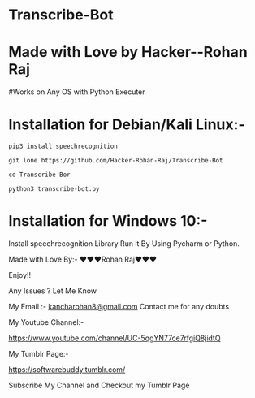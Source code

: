 # Transcribe-Bot

# Made with Love by Hacker--Rohan Raj

#Works on Any OS with Python Executer

# Installation for Debian/Kali Linux:-
```
pip3 install speechrecognition
```
```
git lone https://github.com/Hacker-Rohan-Raj/Transcribe-Bot
```
```
cd Transcribe-Bor
```
```
python3 transcribe-bot.py
```
# Installation for Windows 10:-
Install speechrecognition Library
Run it By Using Pycharm or Python.

Made with Love By:- :heart::heart::heart:Rohan Raj:heart::heart::heart:

Enjoy!!

Any Issues ? Let Me Know

My Email :- kancharohan8@gmail.com Contact me for any doubts

My Youtube Channel:-

https://www.youtube.com/channel/UC-5qgYN77ce7rfgiQ8jidtQ

My Tumblr Page:-

https://softwarebuddy.tumblr.com/

Subscribe My Channel and Checkout my Tumblr Page
